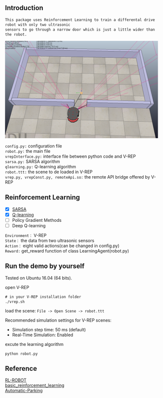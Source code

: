 ## Introduction
    This package uses Reinforcement Learning to train a differental drive robot with only two ultrasonic 
    sensors to go through a narrow door which is just a little wider than the robot.
    
<img alt="Introduction" src="image/Environment.png" width="800">

`config.py:` configuration file<br>
`robot.py:` the main file<br>
`vrepInterface.py:` interface file between python code and V-REP<br>
`sarsa.py:` SARSA algorithm<br>
`qlearning.py:` Q-learning algorithm<br>
`robot.ttt:` the scene to de loaded in V-REP<br>
`vrep.py, vrepConst.py, remoteApi.so:` the remote API bridge offered by V-REP

## Reinforcement Learning
* [x] [SARSA](./sarsa.py)
* [x] [Q-learning](./qlearning.py)
* [ ] Policy Gradient Methods
* [ ] Deep Q-learning<br>

`Environment：` V-REP<br>
`State：` the data from two ultrasonic sensors<br>
`Action：` eight valid actions(can be changed in config.py)<br>
`Reward:` get_reward function of class LearningAgent(robot.py)

## Run the demo by yourself
Tested on Ubuntu 16.04 (64 bits).

open V-REP<br> 
~~~
# in your V-REP installation folder
./vrep.sh
~~~
load the scene: `File -> Open Scene -> robot.ttt` 

Recommended simulation settings for V-REP scenes:
* Simulation step time: 50 ms  (default) 
* Real-Time Simulation: Enabled<br>

excute the learning algorithm
~~~
python robot.py
~~~
## Reference
[RL-ROBOT](https://github.com/angelmtenor/RL-ROBOT)<br>
[basic_reinforcement_learning](https://github.com/vmayoral/basic_reinforcement_learning)<br>
[Automatic-Parking](https://github.com/taochenshh/Automatic-Parking)<br>

